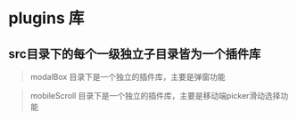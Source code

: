 # plugins 库

## src目录下的每个一级独立子目录皆为一个插件库

> modalBox 目录下是一个独立的插件库，主要是弹窗功能

> mobileScroll 目录下是一个独立的插件库，主要是移动端picker滑动选择功能
